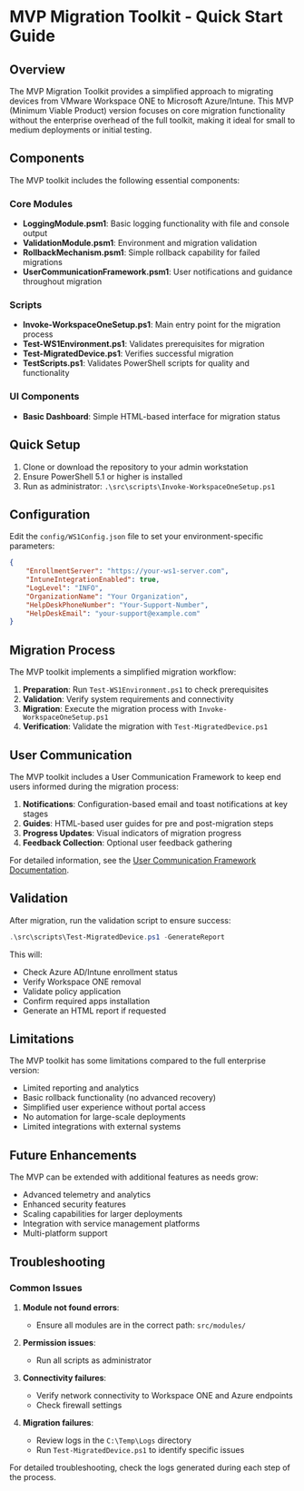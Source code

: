 # MVP Migration Toolkit - Quick Start Guide

## Overview

The MVP Migration Toolkit provides a simplified approach to migrating devices from VMware Workspace ONE to Microsoft Azure/Intune. This MVP (Minimum Viable Product) version focuses on core migration functionality without the enterprise overhead of the full toolkit, making it ideal for small to medium deployments or initial testing.

## Components

The MVP toolkit includes the following essential components:

### Core Modules

- **LoggingModule.psm1**: Basic logging functionality with file and console output
- **ValidationModule.psm1**: Environment and migration validation
- **RollbackMechanism.psm1**: Simple rollback capability for failed migrations
- **UserCommunicationFramework.psm1**: User notifications and guidance throughout migration

### Scripts

- **Invoke-WorkspaceOneSetup.ps1**: Main entry point for the migration process
- **Test-WS1Environment.ps1**: Validates prerequisites for migration
- **Test-MigratedDevice.ps1**: Verifies successful migration
- **TestScripts.ps1**: Validates PowerShell scripts for quality and functionality

### UI Components

- **Basic Dashboard**: Simple HTML-based interface for migration status

## Quick Setup

1. Clone or download the repository to your admin workstation
2. Ensure PowerShell 5.1 or higher is installed
3. Run as administrator: `.\src\scripts\Invoke-WorkspaceOneSetup.ps1`

## Configuration

Edit the `config/WS1Config.json` file to set your environment-specific parameters:

```json
{
    "EnrollmentServer": "https://your-ws1-server.com",
    "IntuneIntegrationEnabled": true,
    "LogLevel": "INFO",
    "OrganizationName": "Your Organization",
    "HelpDeskPhoneNumber": "Your-Support-Number",
    "HelpDeskEmail": "your-support@example.com"
}
```

## Migration Process

The MVP toolkit implements a simplified migration workflow:

1. **Preparation**: Run `Test-WS1Environment.ps1` to check prerequisites
2. **Validation**: Verify system requirements and connectivity
3. **Migration**: Execute the migration process with `Invoke-WorkspaceOneSetup.ps1`
4. **Verification**: Validate the migration with `Test-MigratedDevice.ps1`

## User Communication

The MVP toolkit includes a User Communication Framework to keep end users informed during the migration process:

1. **Notifications**: Configuration-based email and toast notifications at key stages
2. **Guides**: HTML-based user guides for pre and post-migration steps
3. **Progress Updates**: Visual indicators of migration progress
4. **Feedback Collection**: Optional user feedback gathering

For detailed information, see the [User Communication Framework Documentation](UserCommunicationFramework.md).

## Validation

After migration, run the validation script to ensure success:

```powershell
.\src\scripts\Test-MigratedDevice.ps1 -GenerateReport
```

This will:
- Check Azure AD/Intune enrollment status
- Verify Workspace ONE removal
- Validate policy application
- Confirm required apps installation
- Generate an HTML report if requested

## Limitations

The MVP toolkit has some limitations compared to the full enterprise version:

- Limited reporting and analytics
- Basic rollback functionality (no advanced recovery)
- Simplified user experience without portal access
- No automation for large-scale deployments
- Limited integrations with external systems

## Future Enhancements

The MVP can be extended with additional features as needs grow:

- Advanced telemetry and analytics
- Enhanced security features
- Scaling capabilities for larger deployments
- Integration with service management platforms
- Multi-platform support

## Troubleshooting

### Common Issues

1. **Module not found errors**:
   - Ensure all modules are in the correct path: `src/modules/`

2. **Permission issues**:
   - Run all scripts as administrator

3. **Connectivity failures**:
   - Verify network connectivity to Workspace ONE and Azure endpoints
   - Check firewall settings

4. **Migration failures**:
   - Review logs in the `C:\Temp\Logs` directory
   - Run `Test-MigratedDevice.ps1` to identify specific issues

For detailed troubleshooting, check the logs generated during each step of the process. 